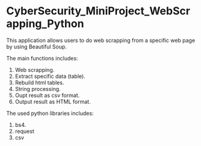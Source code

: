 # CyberSecurity_MiniProject_WebScrapping_Python

This application allows users to do web scrapping from a specific web page by using Beautiful Soup.

The main functions includes:
  1. Web scrapping.
  2. Extract specific data (table).
  3. Rebuild html tables.
  4. String processing.
  5. Oupt result as csv format.
  6. Output result as HTML format.

The used python libraries includes:
  1. bs4.
  2. request
  3. csv
